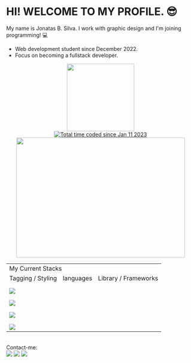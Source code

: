 # HI! WELCOME TO MY PROFILE. 😎 
My name is Jonatas B. Silva. I work with graphic design and I'm joining programming! 💻<br>
- Web development student since December 2022.
- Focus on becoming a fullstack developer.

<div align="center">
  <a href="https://github.com/JsCodeDevelopment">
  <img height="180em" src="https://github-readme-stats.vercel.app/api/top-langs/?username=JsCodeDevlopment&layout=compact&langs_count=7&theme=dracula"/>
  <br> <a href="https://wakatime.com/@9837910b-d4e0-464a-bdc3-e5aec7bdf5a6"><img src="https://wakatime.com/badge/user/9837910b-d4e0-464a-bdc3-e5aec7bdf5a6.svg" alt="Total time coded since Jan 11 2023" /></a><br>
    <a href="https://wakatime.com"><img src="https://wakatime.com/share/@Jonata/faf669e3-b556-4113-afaf-2cd662d5cb0b.png" width="450px" height="320px" /></a>
</div>
<div style="display: inline_block">
	<table>
	<tbody>
		<tr>
			<td colspan="3">My Current Stacks</td>
		</tr>
		<tr>
			<td>Tagging / Styling</td>
			<td>languages</td>
			<td>Library / Frameworks</td>
		</tr>
		<tr>
			<td><img align="center" style="margin-top: 10px;" src="https://img.shields.io/badge/HTML-239120?style=for-the-badge&logo=html5&logoColor=white"></td>
			<td></td>
			<td></td>
		</tr>
		<tr>
			<td><img align="center" style="margin-top: 10px;" src="https://img.shields.io/badge/CSS-239120?&style=for-the-badge&logo=css3&logoColor=white"></td>
			<td></td>
			<td></td>
		</tr>
		<tr>
			<td><img align="center" style="margin-top: 10px;" src="https://img.shields.io/badge/Tailwind_CSS-38B2AC?style=for-the-badge&logo=tailwind-css&logoColor=white"></td>
			<td></td>
			<td></td>
		</tr>
<tr>
<td><img align="center" style="margin-top: 10px;" src="https://img.shields.io/badge/styled--components-DB7093?style=for-the-badge&logo=styled-components&logoColor=white"></td>
<td></td>
<td></td>
</tr>
	</tbody>
</table>
</div><br>
 Contact-me:
<div> 
  <a href="https://instagram.com/jonatasilva14" target="_blank"><img src="https://img.shields.io/badge/-Instagram-%23E4405F?style=for-the-badge&logo=instagram&logoColor=white" target="_blank"></a>
  <a href = "mailto:jonatasilva118@gmail.com"><img src="https://img.shields.io/badge/-Gmail-%23333?style=for-the-badge&logo=gmail&logoColor=white" target="_blank"></a>
  <a href="https://www.linkedin.com/in/jscodedevelopment/" target="_blank"><img src="https://img.shields.io/badge/-LinkedIn-%230077B5?style=for-the-badge&logo=linkedin&logoColor=white" target="_blank"></a>
</div>
